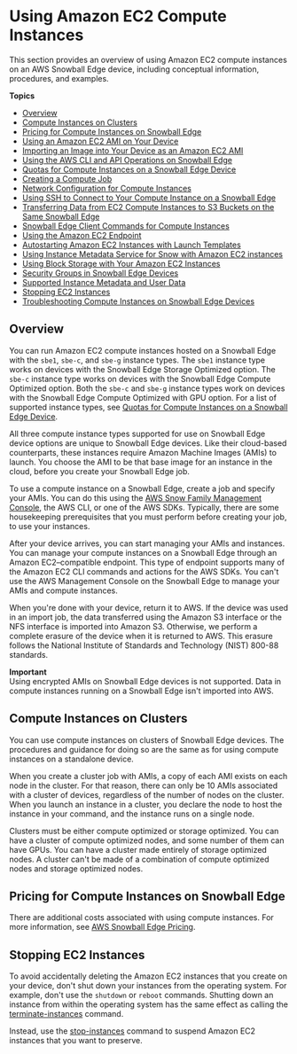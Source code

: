 # Using Amazon EC2 Compute Instances<a name="using-ec2"></a>

This section provides an overview of using Amazon EC2 compute instances on an AWS Snowball Edge device, including conceptual information, procedures, and examples\.

**Topics**
+ [Overview](#ec2-overview-edge)
+ [Compute Instances on Clusters](#ec2-overview-cluster)
+ [Pricing for Compute Instances on Snowball Edge](#pricing-for-ec2-edge)
+ [Using an Amazon EC2 AMI on Your Device](using-ami.md)
+ [Importing an Image into Your Device as an Amazon EC2 AMI](ec2-ami-import-cli.md)
+ [Using the AWS CLI and API Operations on Snowball Edge](using-ec2-cli-specify-region.md)
+ [Quotas for Compute Instances on a Snowball Edge Device](ec2-edge-limits.md)
+ [Creating a Compute Job](create-ec2-edge-job.md)
+ [Network Configuration for Compute Instances](network-config-ec2.md)
+ [Using SSH to Connect to Your Compute Instance on a Snowball Edge](ssh-ec2-edge.md)
+ [Transferring Data from EC2 Compute Instances to S3 Buckets on the Same Snowball Edge](data-transfer-ec2-s3-edge.md)
+ [Snowball Edge Client Commands for Compute Instances](using-ec2-edge-client.md)
+ [Using the Amazon EC2 Endpoint](using-ec2-endpoint.md)
+ [Autostarting Amazon EC2 Instances with Launch Templates](ec2-autostart.md)
+ [Using Instance Metadata Service for Snow with Amazon EC2 instances](imds.md)
+ [Using Block Storage with Your Amazon EC2 Instances](edge-ebs.md)
+ [Security Groups in Snowball Edge Devices](edge-security-groups.md)
+ [Supported Instance Metadata and User Data](edge-compute-instance-metadata.md)
+ [Stopping EC2 Instances](#managing-ec2-instances)
+ [Troubleshooting Compute Instances on Snowball Edge Devices](troubleshooting-ec2-edge.md)

## Overview<a name="ec2-overview-edge"></a>

You can run Amazon EC2 compute instances hosted on a Snowball Edge with the `sbe1`, `sbe-c`, and `sbe-g` instance types\. The `sbe1` instance type works on devices with the Snowball Edge Storage Optimized option\. The `sbe-c` instance type works on devices with the Snowball Edge Compute Optimized option\. Both the `sbe-c` and `sbe-g` instance types work on devices with the Snowball Edge Compute Optimized with GPU option\. For a list of supported instance types, see [Quotas for Compute Instances on a Snowball Edge Device](ec2-edge-limits.md)\.

All three compute instance types supported for use on Snowball Edge device options are unique to Snowball Edge devices\. Like their cloud\-based counterparts, these instances require Amazon Machine Images \(AMIs\) to launch\. You choose the AMI to be that base image for an instance in the cloud, before you create your Snowball Edge job\.

To use a compute instance on a Snowball Edge, create a job and specify your AMIs\. You can do this using the [AWS Snow Family Management Console](https://console.aws.amazon.com/snowfamily/home), the AWS CLI, or one of the AWS SDKs\. Typically, there are some housekeeping prerequisites that you must perform before creating your job, to use your instances\.

After your device arrives, you can start managing your AMIs and instances\. You can manage your compute instances on a Snowball Edge through an Amazon EC2–compatible endpoint\. This type of endpoint supports many of the Amazon EC2 CLI commands and actions for the AWS SDKs\. You can't use the AWS Management Console on the Snowball Edge to manage your AMIs and compute instances\.

When you're done with your device, return it to AWS\. If the device was used in an import job, the data transferred using the Amazon S3 interface or the NFS interface is imported into Amazon S3\. Otherwise, we perform a complete erasure of the device when it is returned to AWS\. This erasure follows the National Institute of Standards and Technology \(NIST\) 800\-88 standards\.

**Important**  
Using encrypted AMIs on Snowball Edge devices is not supported\.
Data in compute instances running on a Snowball Edge isn't imported into AWS\.

## Compute Instances on Clusters<a name="ec2-overview-cluster"></a>

You can use compute instances on clusters of Snowball Edge devices\. The procedures and guidance for doing so are the same as for using compute instances on a standalone device\.

When you create a cluster job with AMIs, a copy of each AMI exists on each node in the cluster\. For that reason, there can only be 10 AMIs associated with a cluster of devices, regardless of the number of nodes on the cluster\. When you launch an instance in a cluster, you declare the node to host the instance in your command, and the instance runs on a single node\.

Clusters must be either compute optimized or storage optimized\. You can have a cluster of compute optimized nodes, and some number of them can have GPUs\. You can have a cluster made entirely of storage optimized nodes\. A cluster can't be made of a combination of compute optimized nodes and storage optimized nodes\.

## Pricing for Compute Instances on Snowball Edge<a name="pricing-for-ec2-edge"></a>

There are additional costs associated with using compute instances\. For more information, see [AWS Snowball Edge Pricing](http://aws.amazon.com/snowball-edge/pricing)\.

## Stopping EC2 Instances<a name="managing-ec2-instances"></a>

To avoid accidentally deleting the Amazon EC2 instances that you create on your device, don't shut down your instances from the operating system\. For example, don't use the `shutdown` or `reboot` commands\. Shutting down an instance from within the operating system has the same effect as calling the [terminate\-instances](https://docs.aws.amazon.com/cli/latest/reference/ec2/terminate-instances.html) command\.

Instead, use the [stop\-instances](https://docs.aws.amazon.com/cli/latest/reference/ec2/stop-instances.html) command to suspend Amazon EC2 instances that you want to preserve\.